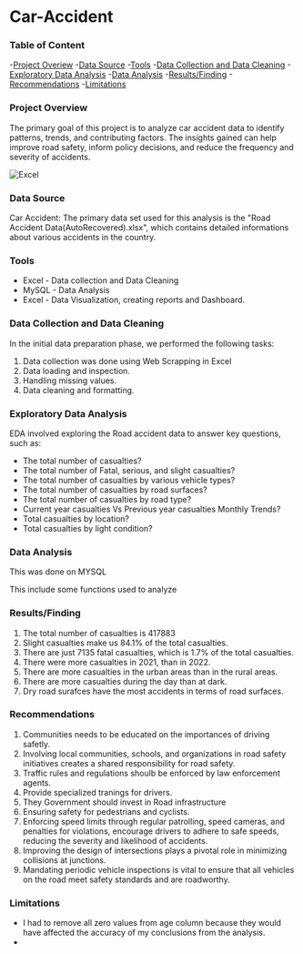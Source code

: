 # Car-Accident

### Table of Content
-[Project Overiew](#project-overview)
-[Data Source](#data-source)
-[Tools](#tools)
-[Data Collection and Data Cleaning](#data-collection-and-data-cleaning)
-[Exploratory Data Analysis](#exploratory-data-analysis)
-[Data Analysis](#data-analysis)
-[Results/Finding](#results/finding)
-[Recommendations](#recommendations)
-[Limitations](#limitations)


### Project Overview

The primary goal of this project is to analyze car accident data to identify patterns, trends, and contributing factors. The insights gained can help improve road safety, inform policy decisions, and reduce the frequency and severity of accidents.

![Excel](https://github.com/user-attachments/assets/b147571b-61d6-4c91-9a66-d3e5f5bf4f79)

### Data Source

Car Accident: The primary data set used for this analysis is the "Road Accident Data(AutoRecovered).xlsx", which contains detailed informations about various accidents in the country.

### Tools

- Excel - Data collection and Data Cleaning
- MySQL - Data Analysis
- Excel - Data Visualization, creating reports and Dashboard.
  

### Data Collection and Data Cleaning

In the initial data preparation phase, we performed the following tasks:

  1. Data collection was done using Web Scrapping in Excel
  2. Data loading and inspection.
  3. Handling missing values.
  4. Data cleaning and formatting.

### Exploratory Data Analysis

EDA involved exploring the Road accident data to answer key questions, such as:

  -  The total number of casualties?
  -  The total number of Fatal, serious, and slight casualties?
  -  The total number of casualties by various vehicle types?
  -  The total number of casualties by road surfaces?
  -  The total number of casualties by road type?
  -  Current year casualties Vs Previous year casualties Monthly Trends?
  -  Total casualties by location?
  -  Total casualties by light condition?

### Data Analysis

This was done on MYSQL

This include some functions used to analyze


###  Results/Finding
1.  The total number of casualties is 417883
2.  Slight casualties make us 84.1% of the total casualties.
3.  There are just 7135 fatal casualties, which is 1.7% of the total casualties.
4.  There were more casualties in 2021, than in 2022.
5.  There are more casualties in the urban areas than in the rural areas.
6.  There are more casualties during the day than at dark.
7.  Dry road surafces have the most accidents in terms of road surfaces.

### Recommendations
1.  Communities needs to be educated on the importances of driving safetly.
2.  Involving local communities, schools, and organizations in road safety initiatives creates a shared responsibility for road safety.
3.  Traffic rules and regulations shoulb be enforced by law enforcement agents.
4.  Provide specialized tranings for drivers.
5.  They Government should invest in Road infrastructure
6.  Ensuring safety for pedestrians and cyclists.
7.  Enforcing speed limits through regular patrolling, speed cameras, and penalties for violations, encourage drivers to adhere to safe speeds, reducing the severity and likelihood of accidents.
8.  Improving the design of intersections plays a pivotal role in minimizing collisions at junctions.
9.  Mandating periodic vehicle inspections is vital to ensure that all vehicles on the road meet safety standards and are roadworthy.

### Limitations
- I had to remove all zero values from age column because they would have affected the accuracy of my conclusions from the analysis.
-    



